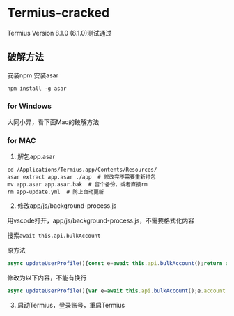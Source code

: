 # Termius-cracked

Termius Version 8.1.0 (8.1.0)测试通过

## 破解方法

安装npm 安装asar
```shell
npm install -g asar
```
### for Windows

大同小异，看下面Mac的破解方法


### for MAC

1. 解包app.asar
```shell
cd /Applications/Termius.app/Contents/Resources/
asar extract app.asar ./app  # 修改完不需要重新打包
mv app.asar app.asar.bak  # 留个备份，或者直接rm
rm app-update.yml  # 防止自动更新

```
2. 修改app/js/background-process.js

用vscode打开，app/js/background-process.js，不需要格式化内容

搜索`await this.api.bulkAccount`

原方法
```js
async updateUserProfile(){const e=await this.api.bulkAccount();return await this.setUserProfile(e),e}
```

修改为以下内容，不能有换行
```js
async updateUserProfile(){var e=await this.api.bulkAccount();e.account.pro_mode=true;e.account.need_to_update_subscription=false;e.account.current_period={"from": "2022-01-01T00:00:00","until": "2099-01-01T00:00:00"};e.account.plan_type="Premium";e.account.user_type="Premium";e.student=null;e.trial=null;e.account.authorized_features.show_trial_section=false;e.account.authorized_features.show_subscription_section=true;e.account.authorized_features.show_github_account_section=false;e.account.expired_screen_type=null;e.personal_subscription={"now": new Date().toISOString().slice(0, -5),"status": "SUCCESS","platform": "stripe","current_period": {"from": "2022-01-01T00:00:00","until": "2099-01-01T00:00:00"},"revokable": true,"refunded": false,"cancelable": true,"reactivatable": false,"currency": "usd","created_at": "2022-01-01T00:00:00","updated_at": new Date().toISOString().slice(0, -5),"valid_until": "2099-01-01T00:00:00","auto_renew": true,"price": 12.0,"verbose_plan_name": "Termius Pro Monthly","plan_type": "SINGLE","is_expired": false};e.access_objects=[{"period": {"start": "2022-01-01T00:00:00","end": "2099-01-01T00:00:00"},"title": "Pro"}];return await this.setUserProfile(e),e}
```
3. 启动Termius，登录账号，重启Termius
